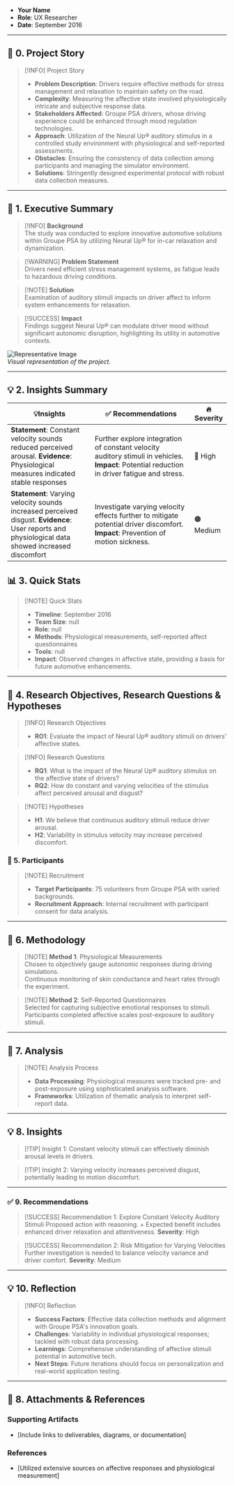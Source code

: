  - **Your Name**  
- **Role**: UX Researcher  
- **Date**: September 2016

---

## 📖 **0. Project Story**

> [!INFO] Project Story  
> - **Problem Description**: Drivers require effective methods for stress management and relaxation to maintain safety on the road.  
> - **Complexity**: Measuring the affective state involved physiologically intricate and subjective response data.  
> - **Stakeholders Affected**: Groupe PSA drivers, whose driving experience could be enhanced through mood regulation technologies.  
> - **Approach**: Utilization of the Neural Up® auditory stimulus in a controlled study environment with physiological and self-reported assessments.  
> - **Obstacles**: Ensuring the consistency of data collection among participants and managing the simulator environment.  
> - **Solutions**: Stringently designed experimental protocol with robust data collection measures.

---

## 💬 **1. Executive Summary**

> [!INFO] **Background**  
> The study was conducted to explore innovative automotive solutions within Groupe PSA by utilizing Neural Up® for in-car relaxation and dynamization.

> [!WARNING] **Problem Statement**  
> Drivers need efficient stress management systems, as fatigue leads to hazardous driving conditions.

> [!NOTE] **Solution**  
> Examination of auditory stimuli impacts on driver affect to inform system enhancements for relaxation.

> [!SUCCESS] **Impact**  
> Findings suggest Neural Up® can modulate driver mood without significant autonomic disruption, highlighting its utility in automotive contexts.

![Representative Image](https://via.placeholder.com/300)  
*Visual representation of the project.*

---

## 💡 **2. Insights Summary**

| 💡**Insights**                                                        | ✅ Recommendations                                                         | 🔥 Severity                  |
| --------------------------------------------------------------------- | ------------------------------------------------------------------------- | ---------------------------- |
| **Statement**: Constant velocity sounds reduced perceived arousal. **Evidence**: Physiological measures indicated stable responses | Further explore integration of constant velocity auditory stimuli in vehicles.  **Impact**: Potential reduction in driver fatigue and stress. | 🔴 High |
| **Statement**: Varying velocity sounds increased perceived disgust. **Evidence**: User reports and physiological data showed increased discomfort | Investigate varying velocity effects further to mitigate potential driver discomfort.  **Impact**: Prevention of motion sickness. | 🟠 Medium |

## 📊 **3. Quick Stats**

> [!NOTE] Quick Stats  
> - **Timeline**: September 2016  
> - **Team Size**: null  
> - **Role**: null  
> - **Methods**: Physiological measurements, self-reported affect questionnaires  
> - **Tools**: null  
> - **Impact**: Observed changes in affective state, providing a basis for future automotive enhancements.  

---

## 🎯 **4. Research Objectives, Research Questions & Hypotheses**

> [!INFO] Research Objectives   
>   - **RO1**: Evaluate the impact of Neural Up® auditory stimuli on drivers' affective states.  

> [!INFO] Research Questions  
>   - **RQ1**: What is the impact of the Neural Up® auditory stimulus on the affective state of drivers?  
>   - **RQ2**: How do constant and varying velocities of the stimulus affect perceived arousal and disgust?  

> [!NOTE] Hypotheses  
> - **H1**: We believe that continuous auditory stimuli reduce driver arousal.  
> - **H2**: Variability in stimulus velocity may increase perceived discomfort.  

### 👥 5. **Participants**

> [!NOTE] Recruitment  
> - **Target Participants**: 75 volunteers from Groupe PSA with varied backgrounds.  
> - **Recruitment Approach**: Internal recruitment with participant consent for data analysis.  

---

## 🧪 6. **Methodology**

> [!NOTE] **Method 1**: Physiological Measurements  
> Chosen to objectively gauge autonomic responses during driving simulations.  
> Continuous monitoring of skin conductance and heart rates through the experiment.  

> [!NOTE] **Method 2**: Self-Reported Questionnaires  
> Selected for capturing subjective emotional responses to stimuli.  
> Participants completed affective scales post-exposure to auditory stimuli.  

---

## 🔬 **7. Analysis**

> [!NOTE] Analysis Process  
> - **Data Processing**: Physiological measures were tracked pre- and post-exposure using sophisticated analysis software.  
> - **Frameworks**: Utilization of thematic analysis to interpret self-report data.  

---

## 💡 **8. Insights**

> [!TIP] Insight 1: 
> Constant velocity stimuli can effectively diminish arousal levels in drivers.

> [!TIP] Insight 2:
> Varying velocity increases perceived disgust, potentially leading to motion discomfort.

---

### ✅ 9. **Recommendations**

> [!SUCCESS] Recommendation 1: Explore Constant Velocity Auditory Stimuli
> Proposed action with reasoning.  + Expected benefit includes enhanced driver relaxation and attentiveness.
> **Severity**: High  

> [!SUCCESS] Recommendation 2: Risk Mitigation for Varying Velocities
> Further investigation is needed to balance velocity variance and driver comfort.
> **Severity**: Medium  

---

## 💡 **10. Reflection**

> [!INFO] Reflection  
> - **Success Factors**: Effective data collection methods and alignment with Groupe PSA's innovation goals.  
> - **Challenges**: Variability in individual physiological responses; tackled with robust data processing.  
> - **Learnings**: Comprehensive understanding of affective stimuli potential in automotive tech.  
> - **Next Steps**: Future iterations should focus on personalization and real-world application testing.  

---

## 📎 **8. Attachments & References**

### **Supporting Artifacts**
- [Include links to deliverables, diagrams, or documentation]

### **References**
- [Utilized extensive sources on affective responses and physiological measurement]
